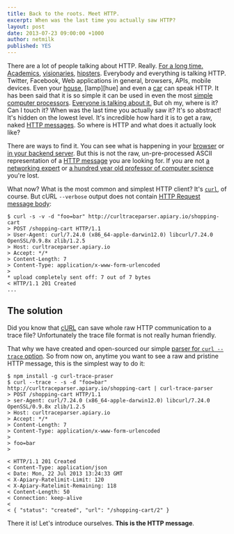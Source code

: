 ```yaml
---
title: Back to the roots. Meet HTTP.
excerpt: When was the last time you actually saw HTTP?
layout: post
date: 2013-07-23 09:00:00 +1000
author: netmilk
published: YES
---
```


There are a lot of people talking about HTTP. Really. [For a long time.][http1] [Academics][w3c], [visionaries][roy], [hipsters][steve]. Everybody and everything is talking HTTP. Twitter, Facebook, Web applications in general, browsers, APIs, mobile devices. Even your [house][house], [lamp][hue] and even a [car][tesla] can speak HTTP. It has been said that it is so simple it can be used in even the most [simple computer processors][arduinohttp]. [Everyone is talking about it.][apiconfs] But oh my, where is it? Can I touch it? When was the last time you actually saw it? It's so abstract! It's hidden on the lowest level. It's incredible how hard it is to get a raw, naked [HTTP messages][message]. So where is HTTP and what does it actually look like?

There are ways to find it. You can see what is happening in your [browser][chromehowto] or [in your backend server][railshowto]. But this is not the raw, un-pre-processed ASCII representation of a [HTTP message][message] you are looking for. If you are not [a networking expert][wireshark] or [a hundred year old professor of computer science][tcpflow] you're lost.

What now? What is the most common and simplest HTTP client? It's [`curl`][curl], of course. But cURL `--verbose` output does not contain [HTTP Request][request] [message body][messagebody]:


	$ curl -s -v -d "foo=bar" http://curltraceparser.apiary.io/shopping-cart
	> POST /shopping-cart HTTP/1.1
	> User-Agent: curl/7.24.0 (x86_64-apple-darwin12.0) libcurl/7.24.0 OpenSSL/0.9.8x zlib/1.2.5
	> Host: curltraceparser.apiary.io
	> Accept: */*
	> Content-Length: 7
	> Content-Type: application/x-www-form-urlencoded
	>
	* upload completely sent off: 7 out of 7 bytes
	< HTTP/1.1 201 Created
	...

## The solution
Did you know that [cURL][curl] can save whole raw HTTP communication to a trace file? Unfortunately the trace file format is not really human friendly.

That why we have created and open-sourced our simple [parser for `curl --trace` option][parser]. So from now on, anytime you want to see a raw and pristine HTTP message, this is the simplest way to do it:


	$ npm install -g curl-trace-praser
	$ curl --trace - -s -d "foo=bar" http://curltraceparser.apiary.io/shopping-cart | curl-trace-parser
	> POST /shopping-cart HTTP/1.1
	> ser-Agent: curl/7.24.0 (x86_64-apple-darwin12.0) libcurl/7.24.0 OpenSSL/0.9.8x zlib/1.2.5
	> Host: curltraceparser.apiary.io
	> Accept: */*
	> Content-Length: 7
	> Content-Type: application/x-www-form-urlencoded
	>
	> foo=bar
	>

	< HTTP/1.1 201 Created
	< Content-Type: application/json
	< Date: Mon, 22 Jul 2013 13:24:33 GMT
	< X-Apiary-Ratelimit-Limit: 120
	< X-Apiary-Ratelimit-Remaining: 118
	< Content-Length: 50
	< Connection: keep-alive
	<
	< { "status": "created", "url": "/shopping-cart/2" }

There it is! Let's introduce ourselves. **This is the HTTP message**.

[http1]: http://www.w3.org/Protocols/HTTP/1.0/spec.html
[w3c]: http://www.w3.org/Protocols/
[roy]: http://roy.gbiv.com/
[steve]: http://www.steveklabnik.com/
[tesla]: http://docs.timdorr.apiary.io/
[house]: http://www.belkin.com/us/wemo
[wireshark]: http://www.wireshark.org/
[tcpflow]: http://www.circlemud.org/jelson/software/tcpflow/
[chromehowto]: http://stackoverflow.com/questions/4423061/view-http-headers-in-google-chrome
[railshowto]: http://stackoverflow.com/questions/11267540/how-to-log-specific-request-details-to-rails-server-logs
[message]: http://www.w3.org/Protocols/rfc2616/rfc2616-sec4.html
[apiconfs]: http://web.archive.org/web/20131006112904/http://api500.com/post/52003926392/the-next-conferences-on-apis-to-attend-in-2013
[curl]: http://curl.haxx.se/docs/manpage.html
[parser]: https://github.com/apiaryio/curl-trace-parser
[arduinohttp]: http://arduino.cc/en/Tutorial/WebServer
[messagebody]: http://www.w3.org/Protocols/rfc2616/rfc2616-sec4.html#sec4.3
[request]: http://www.w3.org/Protocols/rfc2616/rfc2616-sec5.html
